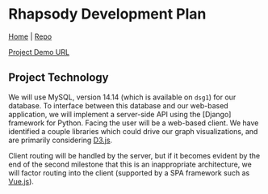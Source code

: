 # Rhapsody Development Plan

[Home] | [Repo]

[Project Demo URL]

## Project Technology

We will use MySQL, version 14.14 (which is available on `dsg1`) for our database. To interface between this database and our web-based application, we will implement a server-side API using the [Django] framework for Python. Facing the user will be a web-based client. We have identified a couple libraries which could drive our graph visualizations, and are primarily considering [D3.js].

Client routing will be handled by the server, but if it becomes evident by the end of the second milestone that this is an inappropriate architecture, we will factor routing into the client (supported by a SPA framework such as [Vue.js]).





[Home]: https://wbadart.github.io/rhapsody
[Repo]: https://github.com/wbadart/rhapsody

[Project Demo URL]: http://dsg1.crc.nd.edu/rhapsody
[D3.js]: https://d3js.org/
[Vue.js]: https://vuejs.org/
